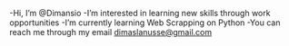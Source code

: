-Hi, I’m @Dimansio
-I’m interested in learning new skills through work opportunities
-I’m currently learning Web Scrapping on Python
-You can reach me through my email dimaslanusse@gmail.com

<!---
Dimansio/Dimansio is a ✨ special ✨ repository because its `README.md` (this file) appears on your GitHub profile.
You can click the Preview link to take a look at your changes.
--->
